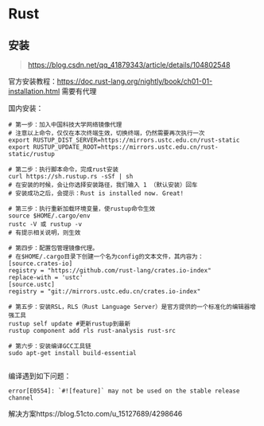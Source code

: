 # Rust

## 安装

> https://blog.csdn.net/qq_41879343/article/details/104802548

官方安装教程：https://doc.rust-lang.org/nightly/book/ch01-01-installation.html 需要有代理

国内安装：

```shell
# 第一步：加入中国科技大学网络镜像代理
# 注意以上命令，仅仅在本次终端生效，切换终端，仍然需要再次执行一次
export RUSTUP_DIST_SERVER=https://mirrors.ustc.edu.cn/rust-static
export RUSTUP_UPDATE_ROOT=https://mirrors.ustc.edu.cn/rust-static/rustup

# 第二步：执行脚本命令，完成rust安装
curl https://sh.rustup.rs -sSf | sh
# 在安装的时候，会让你选择安装路径，我们输入 1 （默认安装）回车
# 安装成功之后，会提示：Rust is installed now. Great!

# 第三步：执行重新加载环境变量，使rustup命令生效
source $HOME/.cargo/env
rustc -V 或 rustup -v 
# 有提示相关说明，则生效

# 第四步：配置包管理镜像代理。
# 在$HOME/.cargo目录下创建一个名为config的文本文件，其内容为：
[source.crates-io]
registry = "https://github.com/rust-lang/crates.io-index"
replace-with = 'ustc'
[source.ustc]
registry = "git://mirrors.ustc.edu.cn/crates.io-index"

# 第五步：安装RSL，RLS（Rust Language Server）是官方提供的一个标准化的编辑器增强工具
rustup self update #更新rustup到最新
rustup component add rls rust-analysis rust-src

# 第六步：安装编译GCC工具链
sudo apt-get install build-essential


```

编译遇到如下问题：

```
error[E0554]: `#![feature]` may not be used on the stable release channel
```

解决方案https://blog.51cto.com/u_15127689/4298646